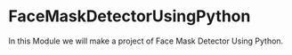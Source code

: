 # FaceMaskDetectorUsingPython

In this Module we will make a project of Face Mask Detector Using Python.
